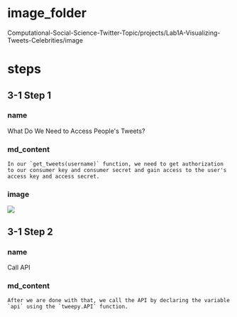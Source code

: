 # image_folder
Computational-Social-Science-Twitter-Topic/projects/Lab1A-Visualizing-Tweets-Celebrities/image

# steps
## 3-1 Step 1
### name 
What Do We Need to Access People's Tweets?
### md_content
```
In our `get_tweets(username)` function, we need to get authorization to our consumer key and consumer secret and gain access to the user's access key and access secret.
```
### image
<img src="image/Orchestration-Bike-management-example.png"/>

## 3-1 Step 2
### name
Call API
### md_content
```
After we are done with that, we call the API by declaring the variable `api` using the `tweepy.API` function. 
```